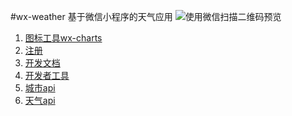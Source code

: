 #wx-weather
基于微信小程序的天气应用
![使用微信扫描二维码预览](http://upload-images.jianshu.io/upload_images/3161444-a68d329e77e0b2ab.jpg?imageMogr2/auto-orient/strip%7CimageView2/2/w/1240)
1. [图标工具wx-charts](https://github.com/xiaolin3303/wx-charts#支持图表类型)
2. [注册](https://mp.weixin.qq.com/)
3. [开发文档](https://mp.weixin.qq.com/debug/wxadoc/dev/index.html)
4. [开发者工具](https://mp.weixin.qq.com/debug/wxadoc/dev/devtools/devtools.html)
5. [城市api](https://www.seniverse.com/doc)
6. [天气api](http://api.jirengu.com/)